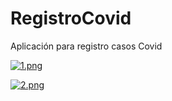 # RegistroCovid

Aplicación para registro casos Covid

[![1.png](https://i.postimg.cc/bwpV9yLx/1.png)](https://postimg.cc/zV2kJ1sv)

[![2.png](https://i.postimg.cc/W4f9VMV8/2.png)](https://postimg.cc/DWLQd484)
